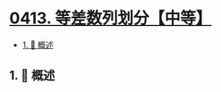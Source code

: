 # [0413. 等差数列划分【中等】](https://github.com/Tdahuyou/TNotes.leetcode/tree/main/notes/0413.%20%E7%AD%89%E5%B7%AE%E6%95%B0%E5%88%97%E5%88%92%E5%88%86%E3%80%90%E4%B8%AD%E7%AD%89%E3%80%91)

<!-- region:toc -->

- [1. 📝 概述](#1--概述)

<!-- endregion:toc -->

## 1. 📝 概述
